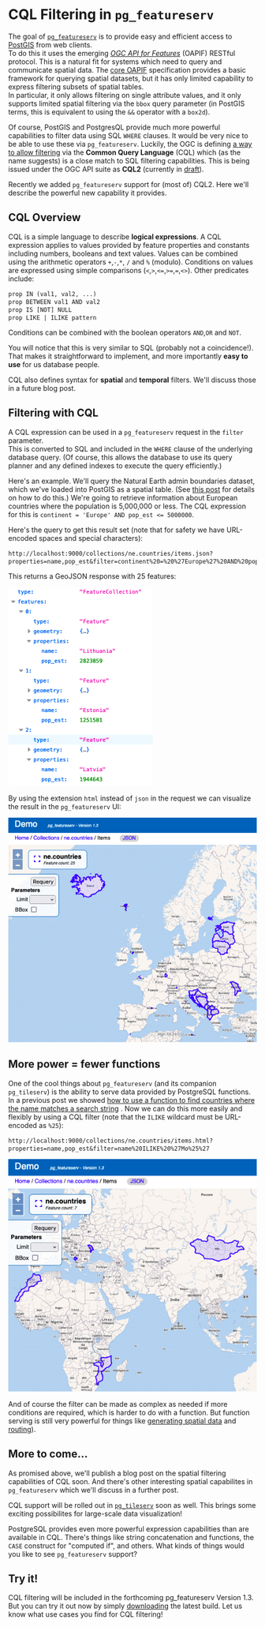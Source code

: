 # CQL Filtering in `pg_featureserv`

The goal of [`pg_featureserv`](https://github.com/CrunchyData/pg_featureserv)
is to provide easy and efficient access to [PostGIS](https://postgis.net/) from web clients.  
To do this it uses the emerging [*OGC API for Features*](https://ogcapi.ogc.org/features/)
(OAPIF) RESTful protocol.
This is a natural fit for systems which need to query and communicate spatial data.
The [core OAPIF](http://docs.opengeospatial.org/is/17-069r3/17-069r3.html) specification
provides a basic framework for querying spatial datasets, but it has only limited capability 
to express filtering subsets of spatial tables.  
In particular, it only allows filtering on single attribute values,
and it only supports limited spatial filtering via the `bbox` query parameter (in PostGIS terms, this is equivalent to using the `&&` operator with a `box2d`).

Of course, PostGIS and PostgresQL provide much more powerful capabilities to filter data using SQL `WHERE` clauses. 
It would be very nice to be able to use these via `pg_featureserv`.
Luckily, the OGC is defining [a way to allow filtering](http://docs.ogc.org/DRAFTS/19-079r1.html) 
via the **Common Query Language** (CQL) which (as the name suggests) is a close match to SQL filtering capabilities.
This is being issued under the OGC API suite as **CQL2** (currently in [draft](https://docs.ogc.org/DRAFTS/21-065.html)).

Recently we added `pg_featureserv` support for (most of) CQL2.
Here we'll describe the powerful new capability it provides.

## CQL Overview

CQL is a simple language to describe **logical expressions**. 
A CQL expression applies to values provided by feature properties and constants including numbers, booleans and text values.
Values can be combined using the arithmetic operators `+`,`-`,`*`, `/` and `%` (modulo).
Conditions on values are expressed using simple comparisons (`<`,`>`,`<=`,`>=`,`=`,`<>`). 
Other predicates include:
```
prop IN (val1, val2, ...)
prop BETWEEN val1 AND val2
prop IS [NOT] NULL
prop LIKE | ILIKE pattern
```
Conditions can be combined with the boolean operators `AND`,`OR` and `NOT`.

You will notice that this is very similar to SQL (probably not a coincidence!). 
That makes it straightforward to implement,
and more importantly **easy to use** for us database people.

CQL also defines syntax for **spatial** and **temporal** filters. We'll discuss those in a future blog post.

## Filtering with CQL

A CQL expression can be used in a `pg_featureserv` request in the `filter` parameter.  
This is converted to SQL and included in the `WHERE` clause of the underlying database query.
(Of course, this allows the database to use its query planner and any defined indexes to execute the query efficiently.)

Here's an example.  We'll query the Natural Earth admin boundaries dataset, which we've loaded into PostGIS as a spatial table.
(See [this post](https://blog.crunchydata.com/blog/crunchy-spatial-querying-spatial-features-with-pg_featureserv) 
for details on how to do this.)
We're going to retrieve information about European countries where the population is 5,000,000 or less.
The CQL expression for this is `continent = 'Europe' AND pop_est <= 5000000`.

Here's the query to get this result set (note that for safety we have URL-encoded spaces and special characters):
```
http://localhost:9000/collections/ne.countries/items.json?properties=name,pop_est&filter=continent%20=%20%27Europe%27%20AND%20pop_est%20%3C=%205000000&limit=100
```
This returns a GeoJSON response with 25 features:

![](pgfs-cql-europe-small-json.png)

By using the extension `html` instead of `json` in the request we can visualize the result in the `pg_featureserv` UI:

![](pgfs-cql-europe-small.png)

## More power = fewer functions

One of the cool things about `pg_featureserv` (and its companion `pg_tileserv`) is the ability to serve data provided by PostgreSQL functions.
In a previous post we showed [how to use a function to find countries where the name matches a search string](https://blog.crunchydata.com/blog/using-postgis-functions-in-pg_featureserv) .  Now we can do this more easily and flexibly by using a CQL filter (note that the `ILIKE` wildcard must be URL-encoded as `%25`):
```
http://localhost:9000/collections/ne.countries/items.html?properties=name,pop_est&filter=name%20ILIKE%20%27Mo%25%27
```
![](pgfs-cql-ilike-mo.png)

And of course the filter can be made as complex as needed if more conditions are required, which is harder to do with a function.
But function serving is still very powerful for things like [generating spatial data](https://blog.crunchydata.com/blog/tile-serving-with-dynamic-geometry) and [routing](https://blog.crunchydata.com/blog/routing-with-postgresql-and-crunchy-spatial)).

## More to come...

As promised above, we'll publish a blog post on the spatial filtering capabilities of CQL soon.
And there's other interesting spatial capabilites in `pg_featureserv` which we'll discuss in a further post.

CQL support will be rolled out in [`pg_tileserv`](https://github.com/CrunchyData/pg_tileserv) soon as well. 
This brings some exciting possibilites for large-scale data visualization!

PostgreSQL provides even more powerful expression capabilities than are available in CQL.
There's things like string concatenation and functions, the `CASE` construct for "computed if", and others.
What kinds of things would you like to see `pg_featureserv` support?

## Try it!

CQL filtering will be included in the forthcoming pg_featureserv Version 1.3.  
But you can try it out now by simply [downloading](https://github.com/CrunchyData/pg_featureserv#download) the latest build.
Let us know what use cases you find for CQL filtering!
